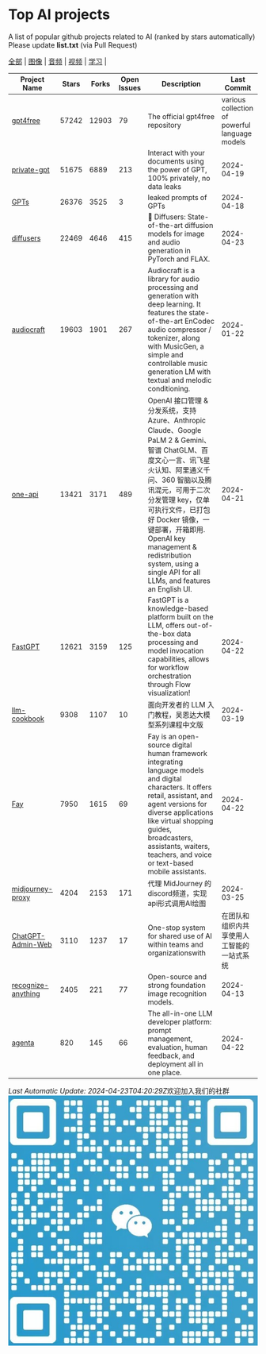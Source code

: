 # Top AI projects
A list of popular github projects related to AI (ranked by stars automatically)
Please update **list.txt** (via Pull Request)

<a href="./README.md">全部</a> |   <a href="./READMEpicture.md">图像</a> |   <a href="./READMEaudio.md">音频</a> | <a href="./READMEvideo.md">视频</a> | <a href="./READMElearn.md">学习</a> | 

| Project Name | Stars | Forks | Open Issues | Description | Last Commit |
| ------------ | ----- | ----- | ----------- | ----------- | ----------- |
| [gpt4free](https://github.com/xtekky/gpt4free) | 57242 | 12903 | 79 | The official gpt4free repository | various collection of powerful language models | 2024-04-22 |
| [private-gpt](https://github.com/zylon-ai/private-gpt) | 51675 | 6889 | 213 | Interact with your documents using the power of GPT, 100% privately, no data leaks | 2024-04-19 |
| [GPTs](https://github.com/linexjlin/GPTs) | 26376 | 3525 | 3 | leaked prompts of GPTs | 2024-04-18 |
| [diffusers](https://github.com/huggingface/diffusers) | 22469 | 4646 | 415 | 🤗 Diffusers: State-of-the-art diffusion models for image and audio generation in PyTorch and FLAX. | 2024-04-23 |
| [audiocraft](https://github.com/facebookresearch/audiocraft) | 19603 | 1901 | 267 | Audiocraft is a library for audio processing and generation with deep learning. It features the state-of-the-art EnCodec audio compressor / tokenizer, along with MusicGen, a simple and controllable music generation LM with textual and melodic conditioning. | 2024-01-22 |
| [one-api](https://github.com/songquanpeng/one-api) | 13421 | 3171 | 489 | OpenAI 接口管理 & 分发系统，支持 Azure、Anthropic Claude、Google PaLM 2 & Gemini、智谱 ChatGLM、百度文心一言、讯飞星火认知、阿里通义千问、360 智脑以及腾讯混元，可用于二次分发管理 key，仅单可执行文件，已打包好 Docker 镜像，一键部署，开箱即用. OpenAI key management & redistribution system, using a single API for all LLMs, and features an English UI. | 2024-04-21 |
| [FastGPT](https://github.com/labring/FastGPT) | 12621 | 3159 | 125 | FastGPT is a knowledge-based platform built on the LLM, offers out-of-the-box data processing and model invocation capabilities, allows for workflow orchestration through Flow visualization! | 2024-04-22 |
| [llm-cookbook](https://github.com/datawhalechina/llm-cookbook) | 9308 | 1107 | 10 | 面向开发者的 LLM 入门教程，吴恩达大模型系列课程中文版 | 2024-03-19 |
| [Fay](https://github.com/xszyou/Fay) | 7950 | 1615 | 69 | Fay is an open-source digital human framework integrating language models and digital characters. It offers retail, assistant, and agent versions for diverse applications like virtual shopping guides, broadcasters, assistants, waiters, teachers, and voice or text-based mobile assistants. | 2024-04-22 |
| [midjourney-proxy](https://github.com/novicezk/midjourney-proxy) | 4204 | 2153 | 171 | 代理 MidJourney 的discord频道，实现api形式调用AI绘图 | 2024-03-25 |
| [ChatGPT-Admin-Web](https://github.com/AprilNEA/ChatGPT-Admin-Web) | 3110 | 1237 | 17 | One-stop system for shared use of AI within teams and organizationswith | 在团队和组织内共享使用人工智能的一站式系统 | 2023-12-27 |
| [recognize-anything](https://github.com/xinyu1205/recognize-anything) | 2405 | 221 | 77 | Open-source and strong foundation image recognition models. | 2024-04-13 |
| [agenta](https://github.com/Agenta-AI/agenta) | 820 | 145 | 66 | The all-in-one LLM developer platform: prompt management, evaluation, human feedback, and deployment all in one place. | 2024-04-22 |

*Last Automatic Update: 2024-04-23T04:20:29Z*欢迎加入我们的社群 ![](https://raw.githubusercontent.com/mouuii/picture/master/weichat.jpg) 